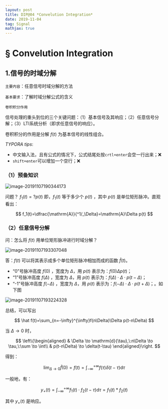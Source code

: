 ```yaml
---
layout: post
title: DIP@04 *Convelution Integration*
date: 2019-11-04 
tag: Signal
mathjax: true
---
```



#  § Convelution Integration

## 1.信号的时域分解

`主要内容`：任意信号时域分解的方法

`基本要求`：了解时域分解公式的含义

`卷积积分作用`

信号处理的重头到位的三个关键问题：（1）基本信号及其响应；（2）任意信号分解；（3）LTI系统分析（即求任意信号的响应）。

卷积积分的作用是分解 $f(t)$ 为基本信号的线性组合。

*TYPORA tips*: 

- 中文输入法，且有公式的情况下，公式结尾处按`crtl+enter`会空一行出来；:x:
- `shift+enter`可以增加一个空行；:x:

### （1）预备知识

![image-20191107190344173](https://wzwimg-1300620626.cos.ap-chengdu.myqcloud.com/githubimg/clipboard_20191107070335.png)

问题？ $f_1(t)=?p(t)$ 即，$f_1(t)$ 等于多少个 $p(t)$ ，其中 $p(t)$ 是单位矩形脉冲。直观看出：

$$
f_1(t)=\dfrac{\mathrm{A}}{^1/_\Delta}=\mathrm{A}\Delta p(t)
$$

### （2）任意信号分解

问：怎么将 $f(t)$ 用单位矩形脉冲进行时域分解？

![image-20191107193307048](https://wzwimg-1300620626.cos.ap-chengdu.myqcloud.com/githubimg/clipboard_20191107073256.png)

答：$f(t)$ 可以将其表示成多个单位矩形脉冲相加而成的函数 $\hat f(t)$。

- “0”号脉冲高度 $f(0)$ ，宽度为 $\Delta$，用 $p(t)$ 表示为：$f(0)\Delta p(t)$；
- “1”号脉冲高度 $f(\Delta)$ ，宽度为 $\Delta$，用 $p(t)$ 表示为：$f(\Delta) \cdot \Delta \cdot p(t-\Delta)$；
- “-1”号脉冲高度 $f(-\Delta)$ ，宽度为 $\Delta$，用 $p(t)$ 表示为：$f(-\Delta) \cdot \Delta \cdot p(t+\Delta)$；。如下图

![image-20191107193224328](https://wzwimg-1300620626.cos.ap-chengdu.myqcloud.com/githubimg/clipboard_20191107073219.png)

总结，可以写出

$$
\hat f(t)=\sum_{n=-\infty}^{\infty}f(n\Delta)\Delta p(t-n\Delta)
$$

当 $\Delta \to 0$ 时，

$$
\left\{\begin{aligned}
& \Delta \to \mathrm{d}{\tau},\:n\Delta \to \tau,\:\sum \to \int\\
& p(t-n\Delta) \to \delta(t-\tau)
\end{aligned}\right.
$$

得到：

$$
\lim_{\Delta \to 0}\hat f(0) = f(t) = \int_{-\infty}^{+\infty}f(\tau)\delta(t-\tau)\mathrm{d}{\tau}
$$

一般地，有：

$$
y_+(t)=\int_{-\infty}^{+\infty}f_1(t) \cdot f_2(t- \tau)\mathrm{d}{\tau} =f_1(t) \ast f_2(t)
$$

其中 $y_+(t)$ 是响应。
